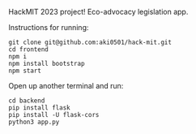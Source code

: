 HackMIT 2023 project! Eco-advocacy legislation app.

Instructions for running:
```
git clone git@github.com:aki0501/hack-mit.git
cd frontend
npm i
npm install bootstrap
npm start

```

Open up another terminal and run:
```
cd backend
pip install flask
pip install -U flask-cors
python3 app.py
```


